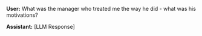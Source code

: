 **User:**
What was the manager who treated me the way he did - what was his motivations?

**Assistant:**
[LLM Response]

